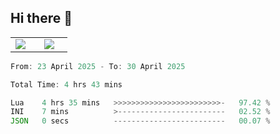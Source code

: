 ## Hi there 👋

<p align="center">
  <table align="center">
  <tr border="none">
  <td width="35%" align="center">
    <img  align="center"  src="http://github-profile-summary-cards.vercel.app/api/cards/stats?username=ricepunk&theme=github_dark" />
  </td>
    
  <td width="65%" align="center">
    <img  align="center"  src="http://github-profile-summary-cards.vercel.app/api/cards/profile-details?username=ricepunk&theme=github_dark" />
  </td>
  </tr>
  </table>
</p>

<!--START_SECTION:waka-->

```typescript
From: 23 April 2025 - To: 30 April 2025

Total Time: 4 hrs 43 mins

Lua    4 hrs 35 mins   >>>>>>>>>>>>>>>>>>>>>>>>-   97.42 %
INI    7 mins          >------------------------   02.52 %
JSON   0 secs          -------------------------   00.07 %
```

<!--END_SECTION:waka-->
